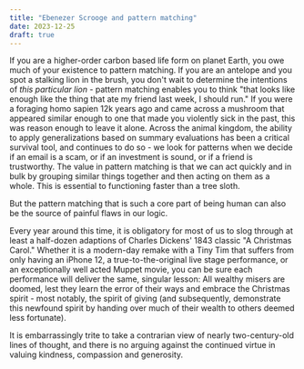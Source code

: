 ```yaml
---
title: "Ebenezer Scrooge and pattern matching"
date: 2023-12-25
draft: true
---
```

If you are a higher-order carbon based life form on planet Earth, you owe much of your existence to pattern matching. If you are an antelope and you spot a stalking lion in the brush, you don't wait to determine the intentions of _this particular lion_ - pattern matching enables you to think "that looks like enough like the thing that ate my friend last week, I should run." If you were a foraging homo sapien 12k years ago and came across a mushroom that appeared similar enough to one that made you violently sick in the past, this was reason enough to leave it alone. Across the animal kingdom, the ability to apply generalizations based on summary evaluations has been a critical survival tool, and continues to do so - we look for patterns when we decide if an email is a scam, or if an investment is sound, or if a friend is trustworthy. The value in pattern matching is that we can act quickly and in bulk by grouping similar things together and then acting on them as a whole. This is essential to functioning faster than a tree sloth. 

But the pattern matching that is such a core part of being human can also be the source of painful flaws in our logic. 

Every year around this time, it is obligatory for most of us to slog through at least a half-dozen adaptions of Charles Dickens' 1843 classic "A Christmas Carol." Whether it is a modern-day remake with a Tiny Tim that suffers from only having an iPhone 12, a true-to-the-original live stage performance, or an exceptionally well acted Muppet movie, you can be sure each performance will deliver the same, singular lesson: All wealthy misers are doomed, lest they learn the error of their ways and embrace the Christmas spirit - most notably, the spirit of giving (and subsequently, demonstrate this newfound spirit by handing over much of their wealth to others deemed less fortunate). 

It is embarrassingly trite to take a contrarian view of nearly two-century-old lines of thought, and there is no arguing against the continued virtue in valuing kindness, compassion and generosity.  


<!--stackedit_data:
eyJoaXN0b3J5IjpbMTM2MzQ1NTQ0MiwtNTQ3Njk3ODk1XX0=
-->